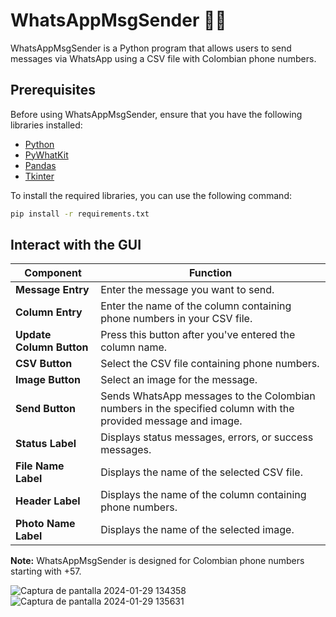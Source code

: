 # WhatsAppMsgSender 📲📩

WhatsAppMsgSender is a Python program that allows users to send messages via WhatsApp using a CSV file with Colombian phone numbers.

## Prerequisites

Before using WhatsAppMsgSender, ensure that you have the following libraries installed:

- [Python](https://www.python.org/downloads/)
- [PyWhatKit](https://github.com/Ankit404butfound/PyWhatKit)
- [Pandas](https://pandas.pydata.org/)
- [Tkinter](https://docs.python.org/3/library/tkinter.html)

To install the required libraries, you can use the following command:

```bash
pip install -r requirements.txt
```

## Interact with the GUI

| Component              | Function                                                                                               |
|------------------------|--------------------------------------------------------------------------------------------------------|
| **Message Entry**      | Enter the message you want to send.                                                                    |
| **Column Entry**       | Enter the name of the column containing phone numbers in your CSV file.                                |
| **Update Column Button**| Press this button after you've entered the column name.                                                      |
| **CSV Button**          | Select the CSV file containing phone numbers.                                                          |
| **Image Button**        | Select an image for the message.                                                                       |
| **Send Button**         | Sends WhatsApp messages to the Colombian numbers in the specified column with the provided message and image. |
| **Status Label**        | Displays status messages, errors, or success messages.                                                 |
| **File Name Label**     | Displays the name of the selected CSV file.                                                            |
| **Header Label**        | Displays the name of the column containing phone numbers.                                              |
| **Photo Name Label**    | Displays the name of the selected image.                                                               |

**Note:** WhatsAppMsgSender is designed for Colombian phone numbers starting with +57.


![Captura de pantalla 2024-01-29 134358](https://github.com/JoansebHM/WhatsAppMsgSender/assets/113460982/f4eaaf7c-d436-4f5b-b753-f2d08a86e228)
![Captura de pantalla 2024-01-29 135631](https://github.com/JoansebHM/WhatsAppMsgSender/assets/113460982/6e2b07a8-94a9-48a1-8d42-41e14394484a)





